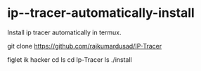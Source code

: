 # ip--tracer-automatically-install
Install ip tracer automatically in termux.   

 git clone https://github.com/rajkumardusad/IP-Tracer

 
 figlet ik hacker
cd
ls
cd Ip-Tracer
ls
./install                
